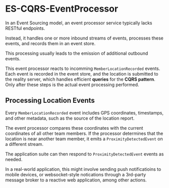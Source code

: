 #  ES-CQRS-EventProcessor

In an Event Sourcing model, an event processor service typically lacks RESTful endpoints. 

Instead, it handles one or more inbound streams of events, processes these events, and records them in an event store. 

This processing usually leads to the emission of additional outbound events.

This event processor reacts to incomming `MemberLocationRecorded` events. Each event is recorded in the event store, and the location is submitted to the reality server, which handles efficient **queries** for the **CQRS pattern**. 
Only after these steps is the actual event processing performed.


## Processing Location Events
Every `MemberLocationRecorded` event includes GPS coordinates, timestamps, and other metadata, such as the source of the location report.

The event processor compares these coordinates with the current coordinates of all other team members. If the processor determines that the location is near another team member, it emits a `ProximityDetectedEvent` on a different stream.

The application suite can then respond to `ProximityDetectedEvent` events as needed. 

In a real-world application, this might involve sending push notificatioins to mobile devices, or websocket-style notications through a 3rd-party message broker to a reactive web application, among other actions.
